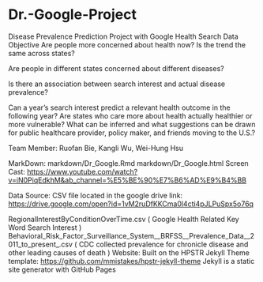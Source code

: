# Dr.-Google-Project
Disease Prevalence Prediction Project with Google Health Search Data
Objective
Are people more concerned about health now? Is the trend the same across states?

Are people in different states concerned about different diseases?

Is there an association between search interest and actual disease prevalence?

Can a year’s search interest predict a relevant health outcome in the following year?
Are states who care more about health actually healthier or more vulnerable?
What can be inferred and what suggestions can be drawn for public healthcare provider, policy maker, and friends moving to the U.S.?

Team Member:
Ruofan Bie, Kangli Wu, Wei-Hung Hsu

MarkDown:
markdown/Dr_Google.Rmd
markdown/Dr_Google.html
Screen Cast:
https://www.youtube.com/watch?v=iN0PiqEdkhM&ab_channel=%E5%BE%90%E7%B6%AD%E9%B4%BB

Data Source:
CSV file located in the google drive link: https://drive.google.com/open?id=1vM2ruDfKKCma0l4cti4pJLPuSpx5o76q

RegionalInterestByConditionOverTime.csv ( Google Health Related Key Word Search Interest )
Behavioral_Risk_Factor_Surveillance_System__BRFSS__Prevalence_Data__2011_to_present_.csv ( CDC collected prevalence for chronicle disease and other leading causes of death )
Website:
Built on the HPSTR Jekyll Theme template: https://github.com/mmistakes/hpstr-jekyll-theme
Jekyll is a static site generator with GitHub Pages
